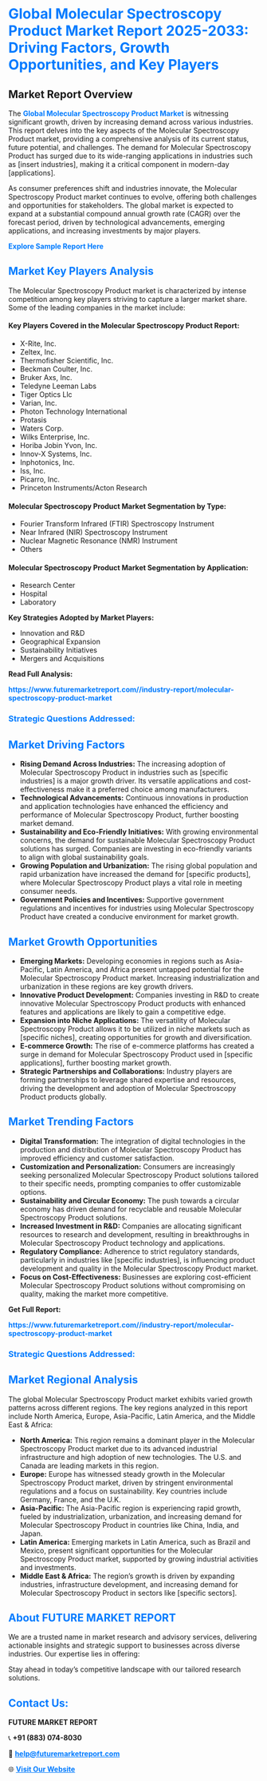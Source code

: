 <h1 style="color: #007BFF;">Global Molecular Spectroscopy Product Market Report 2025-2033: Driving Factors, Growth Opportunities, and Key Players</h1>

<section id="overview">
<h2>Market Report Overview</h2>
<p>The <a href="https://www.futuremarketreport.com//industry-report/molecular-spectroscopy-product-market" style="color: #007BFF; text-decoration: none;"><strong>Global Molecular Spectroscopy Product Market</strong></a> is witnessing significant growth, driven by increasing demand across various industries. This report delves into the key aspects of the Molecular Spectroscopy Product market, providing a comprehensive analysis of its current status, future potential, and challenges. The demand for Molecular Spectroscopy Product has surged due to its wide-ranging applications in industries such as [insert industries], making it a critical component in modern-day [applications].</p>
<p>As consumer preferences shift and industries innovate, the Molecular Spectroscopy Product market continues to evolve, offering both challenges and opportunities for stakeholders. The global market is expected to expand at a substantial compound annual growth rate (CAGR) over the forecast period, driven by technological advancements, emerging applications, and increasing investments by major players.</p>
</section>

<section id="overview">
<p><a href="https://www.futuremarketreport.com//request-sample/reportId=53276" style="color: #007BFF; text-decoration: none;"><strong>Explore Sample Report Here</strong></a></p>
</section>

<section id="key-players">
<h2 style="color: #007BFF;">Market Key Players Analysis</h2>
<p>The Molecular Spectroscopy Product market is characterized by intense competition among key players striving to capture a larger market share. Some of the leading companies in the market include:</p>
<h4>Key Players Covered in the Molecular Spectroscopy Product Report:</h4>
<ul><li>X-Rite, Inc.</li><li>Zeltex, Inc.</li><li>Thermofisher Scientific, Inc.</li><li>Beckman Coulter, Inc.</li><li>Bruker Axs, Inc.</li><li>Teledyne Leeman Labs</li><li>Tiger Optics Llc</li><li>Varian, Inc.</li><li>Photon Technology International</li><li>Protasis</li><li>Waters Corp.</li><li>Wilks Enterprise, Inc.</li><li>Horiba Jobin Yvon, Inc.</li><li>Innov-X Systems, Inc.</li><li>Inphotonics, Inc.</li><li>Iss, Inc.</li><li>Picarro, Inc.</li><li>Princeton Instruments/Acton Research</li></ul>
<h4>Molecular Spectroscopy Product Market Segmentation by Type:</h4>
<ul><li>Fourier Transform Infrared (FTIR) Spectroscopy Instrument</li><li>Near Infrared (NIR) Spectroscopy Instrument</li><li>Nuclear Magnetic Resonance (NMR) Instrument</li><li>Others</li></ul>

<h4>Molecular Spectroscopy Product Market Segmentation by Application:</h4>
<ul><li>Research Center</li><li>Hospital</li><li>Laboratory</li></ul>
<p><strong>Key Strategies Adopted by Market Players:</strong></p>
<ul>
<li>Innovation and R&D</li>
<li>Geographical Expansion</li>
<li>Sustainability Initiatives</li>
<li>Mergers and Acquisitions</li>
</ul>
</section>

<section>
<p><strong>Read Full Analysis: </strong></p><a href="https://www.futuremarketreport.com//industry-report/molecular-spectroscopy-product-market" style="color: #007BFF; text-decoration: none;"><strong>https://www.futuremarketreport.com//industry-report/molecular-spectroscopy-product-market</strong></a>
<h3 style="color: #007BFF;">Strategic Questions Addressed:</h3>
</section>

<section id="driving-factors">
<h2 style="color: #007BFF;">Market Driving Factors</h2>
<ul>
<li><strong>Rising Demand Across Industries:</strong> The increasing adoption of Molecular Spectroscopy Product in industries such as [specific industries] is a major growth driver. Its versatile applications and cost-effectiveness make it a preferred choice among manufacturers.</li>
<li><strong>Technological Advancements:</strong> Continuous innovations in production and application technologies have enhanced the efficiency and performance of Molecular Spectroscopy Product, further boosting market demand.</li>
<li><strong>Sustainability and Eco-Friendly Initiatives:</strong> With growing environmental concerns, the demand for sustainable Molecular Spectroscopy Product solutions has surged. Companies are investing in eco-friendly variants to align with global sustainability goals.</li>
<li><strong>Growing Population and Urbanization:</strong> The rising global population and rapid urbanization have increased the demand for [specific products], where Molecular Spectroscopy Product plays a vital role in meeting consumer needs.</li>
<li><strong>Government Policies and Incentives:</strong> Supportive government regulations and incentives for industries using Molecular Spectroscopy Product have created a conducive environment for market growth.</li>
</ul>
</section>

<section id="growth-opportunities">
<h2 style="color: #007BFF;">Market Growth Opportunities</h2>
<ul>
<li><strong>Emerging Markets:</strong> Developing economies in regions such as Asia-Pacific, Latin America, and Africa present untapped potential for the Molecular Spectroscopy Product market. Increasing industrialization and urbanization in these regions are key growth drivers.</li>
<li><strong>Innovative Product Development:</strong> Companies investing in R&D to create innovative Molecular Spectroscopy Product products with enhanced features and applications are likely to gain a competitive edge.</li>
<li><strong>Expansion into Niche Applications:</strong> The versatility of Molecular Spectroscopy Product allows it to be utilized in niche markets such as [specific niches], creating opportunities for growth and diversification.</li>
<li><strong>E-commerce Growth:</strong> The rise of e-commerce platforms has created a surge in demand for Molecular Spectroscopy Product used in [specific applications], further boosting market growth.</li>
<li><strong>Strategic Partnerships and Collaborations:</strong> Industry players are forming partnerships to leverage shared expertise and resources, driving the development and adoption of Molecular Spectroscopy Product products globally.</li>
</ul>
</section>

<section id="trending-factors">
<h2 style="color: #007BFF;">Market Trending Factors</h2>
<ul>
<li><strong>Digital Transformation:</strong> The integration of digital technologies in the production and distribution of Molecular Spectroscopy Product has improved efficiency and customer satisfaction.</li>
<li><strong>Customization and Personalization:</strong> Consumers are increasingly seeking personalized Molecular Spectroscopy Product solutions tailored to their specific needs, prompting companies to offer customizable options.</li>
<li><strong>Sustainability and Circular Economy:</strong> The push towards a circular economy has driven demand for recyclable and reusable Molecular Spectroscopy Product solutions.</li>
<li><strong>Increased Investment in R&D:</strong> Companies are allocating significant resources to research and development, resulting in breakthroughs in Molecular Spectroscopy Product technology and applications.</li>
<li><strong>Regulatory Compliance:</strong> Adherence to strict regulatory standards, particularly in industries like [specific industries], is influencing product development and quality in the Molecular Spectroscopy Product market.</li>
<li><strong>Focus on Cost-Effectiveness:</strong> Businesses are exploring cost-efficient Molecular Spectroscopy Product solutions without compromising on quality, making the market more competitive.</li>
</ul>
</section>

<section>
<p><strong>Get Full Report: </strong></p><a href="https://www.futuremarketreport.com//industry-report/molecular-spectroscopy-product-market" style="color: #007BFF; text-decoration: none;"><strong>https://www.futuremarketreport.com//industry-report/molecular-spectroscopy-product-market</strong></a>
<h3 style="color: #007BFF;">Strategic Questions Addressed:</h3>
</section>


<section id="regional-analysis">
<h2 style="color: #007BFF;">Market Regional Analysis</h2>
<p>The global Molecular Spectroscopy Product market exhibits varied growth patterns across different regions. The key regions analyzed in this report include North America, Europe, Asia-Pacific, Latin America, and the Middle East & Africa:</p>
<ul>
<li><strong>North America:</strong> This region remains a dominant player in the Molecular Spectroscopy Product market due to its advanced industrial infrastructure and high adoption of new technologies. The U.S. and Canada are leading markets in this region.</li>
<li><strong>Europe:</strong> Europe has witnessed steady growth in the Molecular Spectroscopy Product market, driven by stringent environmental regulations and a focus on sustainability. Key countries include Germany, France, and the U.K.</li>
<li><strong>Asia-Pacific:</strong> The Asia-Pacific region is experiencing rapid growth, fueled by industrialization, urbanization, and increasing demand for Molecular Spectroscopy Product in countries like China, India, and Japan.</li>
<li><strong>Latin America:</strong> Emerging markets in Latin America, such as Brazil and Mexico, present significant opportunities for the Molecular Spectroscopy Product market, supported by growing industrial activities and investments.</li>
<li><strong>Middle East & Africa:</strong> The region’s growth is driven by expanding industries, infrastructure development, and increasing demand for Molecular Spectroscopy Product in sectors like [specific sectors].</li>
</ul>
</section>

<footer>
<h2 style="color: #007BFF;">About FUTURE MARKET REPORT</h2>
<p>We are a trusted name in market research and advisory services, delivering actionable insights and strategic support to businesses across diverse industries. Our expertise lies in offering:</p>

<p>Stay ahead in today’s competitive landscape with our tailored research solutions.</p>

<h2 style="color: #007BFF;">Contact Us:</h2>
<p><strong>FUTURE MARKET REPORT</strong></p>
<p>📞 <strong>+91 (883) 074-8030</strong></p>
<p>📧 <strong><a href="mailto:help@futuremarketreport.com" style="color: #007BFF;">help@futuremarketreport.com</a></strong></p>
<p>🌐 <strong><a href="https://www.futuremarketreport.com/" style="color: #007BFF;">Visit Our Website</a></strong></p>
</footer>